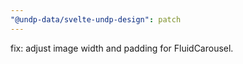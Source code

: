 ```yaml
---
"@undp-data/svelte-undp-design": patch
---
```


fix: adjust image width and padding for FluidCarousel.
